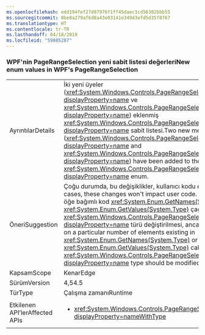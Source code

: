 ```yaml
---
ms.openlocfilehash: edd194fef27d97976f1ff45daec1cd56382bbb55
ms.sourcegitcommit: 0be8a279af6d8a43e03141e349d3efd5d35f8767
ms.translationtype: HT
ms.contentlocale: tr-TR
ms.lasthandoff: 04/18/2019
ms.locfileid: "59805287"
---
```

### <a name="new-enum-values-in-wpfs-pagerangeselection"></a><span data-ttu-id="fce3f-101">WPF'nin PageRangeSelection yeni sabit listesi değerleri</span><span class="sxs-lookup"><span data-stu-id="fce3f-101">New enum values in WPF's PageRangeSelection</span></span>

|   |   |
|---|---|
|<span data-ttu-id="fce3f-102">Ayrıntılar</span><span class="sxs-lookup"><span data-stu-id="fce3f-102">Details</span></span>|<span data-ttu-id="fce3f-103">İki yeni üyeler (<xref:System.Windows.Controls.PageRangeSelection.CurrentPage?displayProperty=name> ve <xref:System.Windows.Controls.PageRangeSelection.SelectedPages?displayProperty=name>) eklenmiş <xref:System.Windows.Controls.PageRangeSelection?displayProperty=name> sabit listesi.</span><span class="sxs-lookup"><span data-stu-id="fce3f-103">Two new members (<xref:System.Windows.Controls.PageRangeSelection.CurrentPage?displayProperty=name> and <xref:System.Windows.Controls.PageRangeSelection.SelectedPages?displayProperty=name>) have been added to the <xref:System.Windows.Controls.PageRangeSelection?displayProperty=name> enum.</span></span>|
|<span data-ttu-id="fce3f-104">Öneri</span><span class="sxs-lookup"><span data-stu-id="fce3f-104">Suggestion</span></span>|<span data-ttu-id="fce3f-105">Çoğu durumda, bu değişiklikler, kullanıcı kodu etkilemez.</span><span class="sxs-lookup"><span data-stu-id="fce3f-105">In most cases, these changes won't impact user code.</span></span> <span data-ttu-id="fce3f-106">Belirli bir dizi varolan öğe bağımlı kod <xref:System.Enum.GetNames(System.Type)> veya <xref:System.Enum.GetValues(System.Type)> çağırır <xref:System.Windows.Controls.PageRangeSelection?displayProperty=name> türü değiştirilmesi, ancak.</span><span class="sxs-lookup"><span data-stu-id="fce3f-106">Code that depends on a particular number of elements existing in <xref:System.Enum.GetNames(System.Type)> or <xref:System.Enum.GetValues(System.Type)> calls on the <xref:System.Windows.Controls.PageRangeSelection?displayProperty=name> type should be modified, though.</span></span>|
|<span data-ttu-id="fce3f-107">Kapsam</span><span class="sxs-lookup"><span data-stu-id="fce3f-107">Scope</span></span>|<span data-ttu-id="fce3f-108">Kenar</span><span class="sxs-lookup"><span data-stu-id="fce3f-108">Edge</span></span>|
|<span data-ttu-id="fce3f-109">Sürüm</span><span class="sxs-lookup"><span data-stu-id="fce3f-109">Version</span></span>|<span data-ttu-id="fce3f-110">4,5</span><span class="sxs-lookup"><span data-stu-id="fce3f-110">4.5</span></span>|
|<span data-ttu-id="fce3f-111">Tür</span><span class="sxs-lookup"><span data-stu-id="fce3f-111">Type</span></span>|<span data-ttu-id="fce3f-112">Çalışma zamanı</span><span class="sxs-lookup"><span data-stu-id="fce3f-112">Runtime</span></span>|
|<span data-ttu-id="fce3f-113">Etkilenen API’ler</span><span class="sxs-lookup"><span data-stu-id="fce3f-113">Affected APIs</span></span>|<ul><li><xref:System.Windows.Controls.PageRangeSelection?displayProperty=nameWithType></li></ul>|
